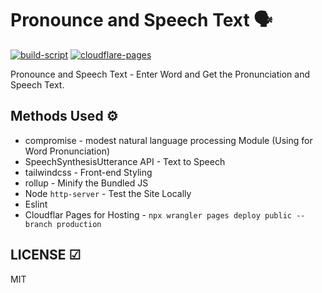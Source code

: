 # Pronounce and Speech Text  🗣

[![build-script](https://github.com/mskian/pronounce-and-speech/actions/workflows/build.yml/badge.svg)](https://github.com/mskian/pronounce-and-speech/actions/workflows/build.yml) [![cloudflare-pages](https://github.com/mskian/pronounce-and-speech/actions/workflows/deploy.yml/badge.svg)](https://github.com/mskian/pronounce-and-speech/actions/workflows/deploy.yml)  

Pronounce and Speech Text - Enter Word and Get the Pronunciation and Speech Text.  

## Methods Used ⚙

- compromise - modest natural language processing Module (Using for Word Pronunciation)
- SpeechSynthesisUtterance API - Text to Speech
- tailwindcss - Front-end Styling
- rollup - Minify the Bundled JS
- Node `http-server` - Test the Site Locally
- Eslint
- Cloudflar Pages for Hosting - `npx wrangler pages deploy public --branch production`

## LICENSE ☑

MIT
